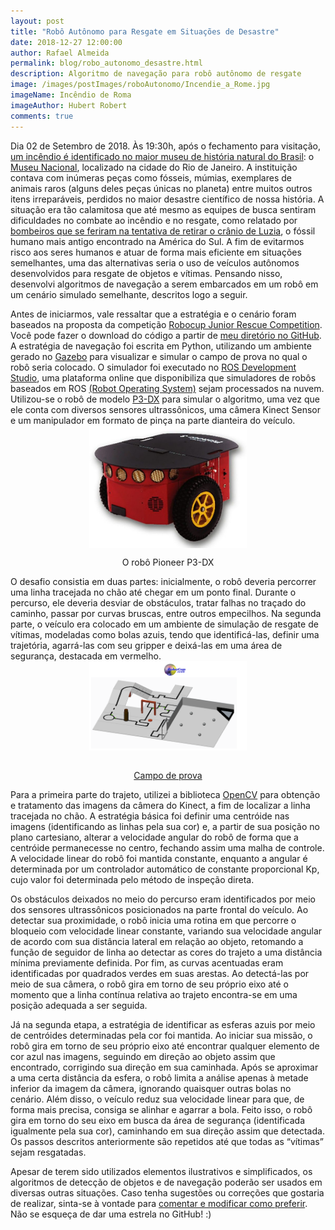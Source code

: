 ```yaml
---
layout: post
title: "Robô Autônomo para Resgate em Situações de Desastre"
date: 2018-12-27 12:00:00
author: Rafael Almeida
permalink: blog/robo_autonomo_desastre.html
description: Algoritmo de navegação para robô autônomo de resgate
image: /images/postImages/roboAutonomo/Incendie_a_Rome.jpg
imageName: Incêndio de Roma
imageAuthor: Hubert Robert
comments: true
---
```


<style>
#imageCenter{
    display: block;
    margin-left: auto;
    margin-right: auto;
    width: 50%;
}
</style>

Dia 02 de Setembro de 2018. Às 19:30h, após o fechamento para visitação, [um incêndio é identificado no maior museu de história natural do Brasil](https://g1.globo.com/rj/rio-de-janeiro/noticia/2018/09/04/o-que-se-sabe-sobre-o-incendio-no-museu-nacional-no-rio.ghtml): o [Museu Nacional](http://www.museunacional.ufrj.br/), localizado na cidade do Rio de Janeiro. A instituição contava com inúmeras peças como fósseis, múmias, exemplares de animais raros (alguns deles peças únicas no planeta) entre muitos outros itens irreparáveis, perdidos no maior desastre científico de nossa história. A situação era tão calamitosa que até mesmo as equipes de busca sentiram dificuldades no combate ao incêndio e no resgate, como relatado por [bombeiros que se feriram na tentativa de retirar o crânio de Luzia](https://g1.globo.com/rj/rio-de-janeiro/noticia/2018/09/04/bombeiro-diz-que-se-queimou-ao-tentar-resgatar-luzia-no-museu-nacional.ghtml), o fóssil humano mais antigo encontrado na América do Sul. A fim de evitarmos risco aos seres humanos e atuar de forma mais eficiente em situações semelhantes, uma das alternativas seria o uso de veículos autônomos desenvolvidos para resgate de objetos e vítimas. Pensando nisso, desenvolvi algoritmos de navegação a serem embarcados em um robô em um cenário simulado semelhante, descritos logo a seguir.

Antes de iniciarmos, vale ressaltar que a estratégia e o cenário foram baseados na proposta da competição [Robocup Junior Rescue Competition](http://www.robocup2016.org/en/leagues/robocupjunior/rescue/). Você pode fazer o download do código a partir de [meu diretório no GitHub](https://github.com/rafaelsa97/BallPickingChallenge_RobocupJuniorRescueCompetition). A estratégia de navegação foi escrita em Python, utilizando um ambiente gerado no [Gazebo](http://gazebosim.org/) para visualizar e simular o campo de prova no qual o robô seria colocado. O simulador foi executado no [ROS Development Studio](http://www.theconstructsim.com/rds-ros-development-studio/), uma plataforma online que disponibiliza que simuladores de robôs baseados em ROS [(Robot Operating System)](http://www.ros.org/) sejam processados na nuvem. Utilizou-se o robô de modelo [P3-DX](http://www.mobilerobots.com/ResearchRobots/PioneerP3DX.aspx) para simular o algoritmo, uma vez que ele conta com diversos sensores ultrassônicos, uma câmera Kinect Sensor e um manipulador em formato de pinça na parte dianteira do veículo.  
<img id="imageCenter" src="/images/postImages/roboAutonomo/p3dx.png" alt="P3-DX">  
<center>O robô Pioneer P3-DX</center>  

O desafio consistia em duas partes: inicialmente, o robô deveria percorrer uma linha tracejada no chão até chegar em um ponto final. Durante o percurso, ele deveria desviar de obstáculos, tratar falhas no traçado do caminho, passar por curvas bruscas, entre outros empecilhos. Na segunda parte, o veículo era colocado em um ambiente de simulação de resgate de vítimas, modeladas como bolas azuis, tendo que identificá-las, definir uma trajetória, agarrá-las com seu gripper e deixá-las em uma área de segurança, destacada em vermelho.  
<img id="imageCenter" src="/images/postImages/roboAutonomo/robocup.png" alt="Campo de Prova">  
[<center>Campo de prova</center>](http://rcj.robocup.org/rescue.html)

Para a primeira parte do trajeto, utilizei a biblioteca [OpenCV](https://opencv.org/) para obtenção e tratamento das imagens da câmera do Kinect, a fim de localizar a linha tracejada no chão. A estratégia básica foi definir uma centróide nas imagens (identificando as linhas pela sua cor) e, a partir de sua posição no plano cartesiano, alterar a velocidade angular do robô de forma que a centróide permanecesse no centro, fechando assim uma malha de controle. A velocidade linear do robô foi mantida constante, enquanto a angular é determinada por um controlador automático de constante proporcional Kp, cujo valor foi determinada pelo método de inspeção direta.

Os obstáculos deixados no meio do percurso eram identificados por meio dos sensores ultrassônicos posicionados na parte frontal do veículo. Ao detectar sua proximidade, o robô inicia uma rotina em que percorre o bloqueio com velocidade linear constante, variando sua velocidade angular de acordo com sua distância lateral em relação ao objeto, retomando a função de seguidor de linha ao detectar as cores do trajeto a uma distância mínima previamente definida. Por fim, as curvas acentuadas eram identificadas por quadrados verdes em suas arestas. Ao detectá-las por meio de sua câmera, o robô gira em torno de seu próprio eixo até o momento que a linha contínua relativa ao trajeto encontra-se em uma posição adequada a ser seguida.

Já na segunda etapa, a estratégia de identificar as esferas azuis por meio de centróides determinadas pela cor foi mantida. Ao iniciar sua missão, o robô gira em torno de seu próprio eixo até encontrar qualquer elemento de cor azul nas imagens, seguindo em direção ao objeto assim que encontrado, corrigindo sua direção em sua caminhada. Após se aproximar a uma certa distância da esfera, o robô limita a análise apenas à metade inferior da imagem da câmera, ignorando quaisquer outras bolas no cenário. Além disso, o veículo reduz sua velocidade linear para que, de forma mais precisa, consiga se alinhar e agarrar a bola. Feito isso, o robô gira em torno do seu eixo em busca da área de segurança (identificada igualmente pela sua cor), caminhando em sua direção assim que detectada. Os passos descritos anteriormente são repetidos até que todas as “vítimas” sejam resgatadas.

Apesar de terem sido utilizados elementos ilustrativos e simplificados, os algoritmos de detecção de objetos e de navegação poderão ser usados em diversas outras situações. Caso tenha sugestões ou correções que gostaria de realizar, sinta-se à vontade para [comentar e modificar como preferir](https://github.com/rafaelsa97/BallPickingChallenge_RobocupJuniorRescueCompetition). Não se esqueça de dar uma estrela no GitHub! :)
